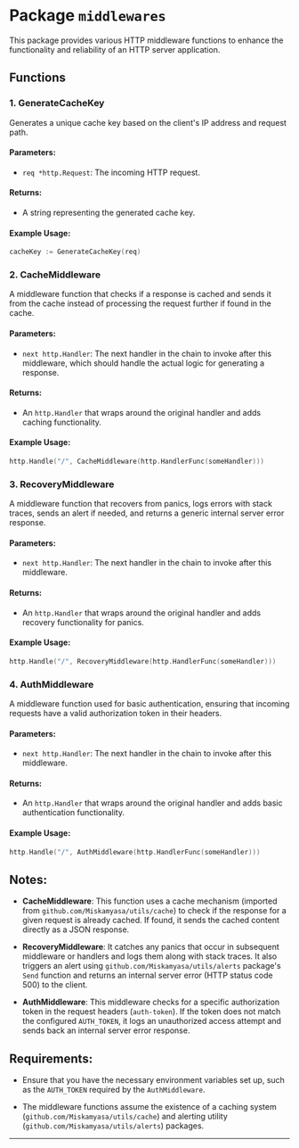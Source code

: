 # Package `middlewares`

This package provides various HTTP middleware functions to enhance the functionality and reliability of an HTTP server application.

## Functions

### 1. GenerateCacheKey
Generates a unique cache key based on the client's IP address and request path.

#### Parameters:
- `req *http.Request`: The incoming HTTP request.

#### Returns:
- A string representing the generated cache key.

#### Example Usage:
```go
cacheKey := GenerateCacheKey(req)
```

### 2. CacheMiddleware
A middleware function that checks if a response is cached and sends it from the cache instead of processing the request further if found in the cache.

#### Parameters:
- `next http.Handler`: The next handler in the chain to invoke after this middleware, which should handle the actual logic for generating a response.

#### Returns:
- An `http.Handler` that wraps around the original handler and adds caching functionality.

#### Example Usage:
```go
http.Handle("/", CacheMiddleware(http.HandlerFunc(someHandler)))
```

### 3. RecoveryMiddleware
A middleware function that recovers from panics, logs errors with stack traces, sends an alert if needed, and returns a generic internal server error response.

#### Parameters:
- `next http.Handler`: The next handler in the chain to invoke after this middleware.

#### Returns:
- An `http.Handler` that wraps around the original handler and adds recovery functionality for panics.

#### Example Usage:
```go
http.Handle("/", RecoveryMiddleware(http.HandlerFunc(someHandler)))
```

### 4. AuthMiddleware
A middleware function used for basic authentication, ensuring that incoming requests have a valid authorization token in their headers.

#### Parameters:
- `next http.Handler`: The next handler in the chain to invoke after this middleware.

#### Returns:
- An `http.Handler` that wraps around the original handler and adds basic authentication functionality.

#### Example Usage:
```go
http.Handle("/", AuthMiddleware(http.HandlerFunc(someHandler)))
```

## Notes:

- **CacheMiddleware**: This function uses a cache mechanism (imported from `github.com/Miskamyasa/utils/cache`) to check if the response for a given request is already cached. If found, it sends the cached content directly as a JSON response.
  
- **RecoveryMiddleware**: It catches any panics that occur in subsequent middleware or handlers and logs them along with stack traces. It also triggers an alert using `github.com/Miskamyasa/utils/alerts` package's `Send` function and returns an internal server error (HTTP status code 500) to the client.

- **AuthMiddleware**: This middleware checks for a specific authorization token in the request headers (`auth-token`). If the token does not match the configured `AUTH_TOKEN`, it logs an unauthorized access attempt and sends back an internal server error response.

## Requirements:

- Ensure that you have the necessary environment variables set up, such as the `AUTH_TOKEN` required by the `AuthMiddleware`.
  
- The middleware functions assume the existence of a caching system (`github.com/Miskamyasa/utils/cache`) and alerting utility (`github.com/Miskamyasa/utils/alerts`) packages.

---
